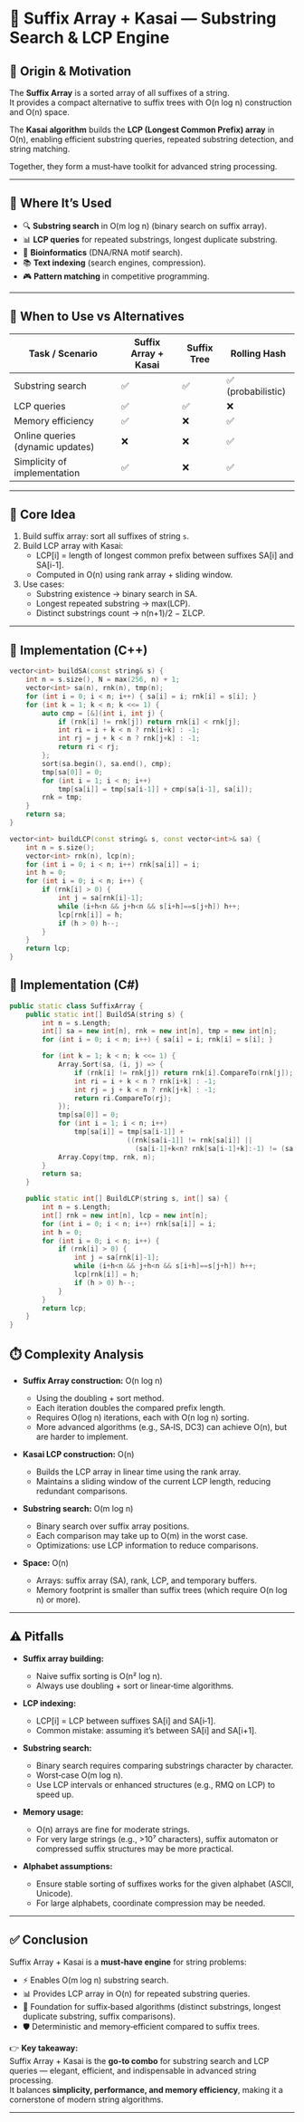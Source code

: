 # 🧠 Suffix Array + Kasai — Substring Search & LCP Engine

## 📜 Origin & Motivation
The **Suffix Array** is a sorted array of all suffixes of a string.  
It provides a compact alternative to suffix trees with O(n log n) construction and O(n) space.  

The **Kasai algorithm** builds the **LCP (Longest Common Prefix) array** in O(n), enabling efficient substring queries, repeated substring detection, and string matching.  

Together, they form a must‑have toolkit for advanced string processing.

---

## 🧩 Where It’s Used
- 🔍 **Substring search** in O(m log n) (binary search on suffix array).  
- 📊 **LCP queries** for repeated substrings, longest duplicate substring.  
- 🧬 **Bioinformatics** (DNA/RNA motif search).  
- 📚 **Text indexing** (search engines, compression).  
- 🎮 **Pattern matching** in competitive programming.  

---

## 🔁 When to Use vs Alternatives

| Task / Scenario                  | Suffix Array + Kasai | Suffix Tree | Rolling Hash |
|----------------------------------|----------------------|-------------|--------------|
| Substring search                 | ✅                   | ✅          | ✅ (probabilistic) |
| LCP queries                      | ✅                   | ✅          | ❌            |
| Memory efficiency                | ✅                   | ❌          | ✅            |
| Online queries (dynamic updates) | ❌                   | ❌          | ✅            |
| Simplicity of implementation     | ✅                   | ❌          | ✅            |

---

## 🧱 Core Idea
1. Build suffix array: sort all suffixes of string `s`.  
2. Build LCP array with Kasai:  
   - LCP[i] = length of longest common prefix between suffixes SA[i] and SA[i-1].  
   - Computed in O(n) using rank array + sliding window.  
3. Use cases:  
   - Substring existence → binary search in SA.  
   - Longest repeated substring → max(LCP).  
   - Distinct substrings count → n(n+1)/2 − ΣLCP.  

---

## 🚀 Implementation (C++)

```cpp
vector<int> buildSA(const string& s) {
    int n = s.size(), N = max(256, n) + 1;
    vector<int> sa(n), rnk(n), tmp(n);
    for (int i = 0; i < n; i++) { sa[i] = i; rnk[i] = s[i]; }
    for (int k = 1; k < n; k <<= 1) {
        auto cmp = [&](int i, int j) {
            if (rnk[i] != rnk[j]) return rnk[i] < rnk[j];
            int ri = i + k < n ? rnk[i+k] : -1;
            int rj = j + k < n ? rnk[j+k] : -1;
            return ri < rj;
        };
        sort(sa.begin(), sa.end(), cmp);
        tmp[sa[0]] = 0;
        for (int i = 1; i < n; i++)
            tmp[sa[i]] = tmp[sa[i-1]] + cmp(sa[i-1], sa[i]);
        rnk = tmp;
    }
    return sa;
}

vector<int> buildLCP(const string& s, const vector<int>& sa) {
    int n = s.size();
    vector<int> rnk(n), lcp(n);
    for (int i = 0; i < n; i++) rnk[sa[i]] = i;
    int h = 0;
    for (int i = 0; i < n; i++) {
        if (rnk[i] > 0) {
            int j = sa[rnk[i]-1];
            while (i+h<n && j+h<n && s[i+h]==s[j+h]) h++;
            lcp[rnk[i]] = h;
            if (h > 0) h--;
        }
    }
    return lcp;
}
```

## 🚀 Implementation (C#)
```cpp
public static class SuffixArray {
    public static int[] BuildSA(string s) {
        int n = s.Length;
        int[] sa = new int[n], rnk = new int[n], tmp = new int[n];
        for (int i = 0; i < n; i++) { sa[i] = i; rnk[i] = s[i]; }

        for (int k = 1; k < n; k <<= 1) {
            Array.Sort(sa, (i, j) => {
                if (rnk[i] != rnk[j]) return rnk[i].CompareTo(rnk[j]);
                int ri = i + k < n ? rnk[i+k] : -1;
                int rj = j + k < n ? rnk[j+k] : -1;
                return ri.CompareTo(rj);
            });
            tmp[sa[0]] = 0;
            for (int i = 1; i < n; i++)
                tmp[sa[i]] = tmp[sa[i-1]] + 
                             ((rnk[sa[i-1]] != rnk[sa[i]] || 
                               (sa[i-1]+k<n? rnk[sa[i-1]+k]:-1) != (sa[i]+k<n? rnk[sa[i]+k]:-1)) ? 1 : 0);
            Array.Copy(tmp, rnk, n);
        }
        return sa;
    }

    public static int[] BuildLCP(string s, int[] sa) {
        int n = s.Length;
        int[] rnk = new int[n], lcp = new int[n];
        for (int i = 0; i < n; i++) rnk[sa[i]] = i;
        int h = 0;
        for (int i = 0; i < n; i++) {
            if (rnk[i] > 0) {
                int j = sa[rnk[i]-1];
                while (i+h<n && j+h<n && s[i+h]==s[j+h]) h++;
                lcp[rnk[i]] = h;
                if (h > 0) h--;
            }
        }
        return lcp;
    }
}
```

## ⏱️ Complexity Analysis

- **Suffix Array construction:** O(n log n)  
  - Using the doubling + sort method.  
  - Each iteration doubles the compared prefix length.  
  - Requires O(log n) iterations, each with O(n log n) sorting.  
  - More advanced algorithms (e.g., SA‑IS, DC3) can achieve O(n), but are harder to implement.  

- **Kasai LCP construction:** O(n)  
  - Builds the LCP array in linear time using the rank array.  
  - Maintains a sliding window of the current LCP length, reducing redundant comparisons.  

- **Substring search:** O(m log n)  
  - Binary search over suffix array positions.  
  - Each comparison may take up to O(m) in the worst case.  
  - Optimizations: use LCP information to reduce comparisons.  

- **Space:** O(n)  
  - Arrays: suffix array (SA), rank, LCP, and temporary buffers.  
  - Memory footprint is smaller than suffix trees (which require O(n log n) or more).  

---

## ⚠️ Pitfalls

- **Suffix array building:**  
  - Naive suffix sorting is O(n² log n).  
  - Always use doubling + sort or linear‑time algorithms.  

- **LCP indexing:**  
  - LCP[i] = LCP between suffixes SA[i] and SA[i‑1].  
  - Common mistake: assuming it’s between SA[i] and SA[i+1].  

- **Substring search:**  
  - Binary search requires comparing substrings character by character.  
  - Worst‑case O(m log n).  
  - Use LCP intervals or enhanced structures (e.g., RMQ on LCP) to speed up.  

- **Memory usage:**  
  - O(n) arrays are fine for moderate strings.  
  - For very large strings (e.g., >10⁷ characters), suffix automaton or compressed suffix structures may be more practical.  

- **Alphabet assumptions:**  
  - Ensure stable sorting of suffixes works for the given alphabet (ASCII, Unicode).  
  - For large alphabets, coordinate compression may be needed.  

---

## ✅ Conclusion

Suffix Array + Kasai is a **must‑have engine** for string problems:

- ⚡ Enables O(m log n) substring search.  
- 📊 Provides LCP array in O(n) for repeated substring queries.  
- 🔗 Foundation for suffix‑based algorithms (distinct substrings, longest duplicate substring, suffix comparisons).  
- 🛡️ Deterministic and memory‑efficient compared to suffix trees.  

👉 **Key takeaway:**  
Suffix Array + Kasai is the **go‑to combo** for substring search and LCP queries — elegant, efficient, and indispensable in advanced string processing.  
It balances **simplicity, performance, and memory efficiency**, making it a cornerstone of modern string algorithms.

---
